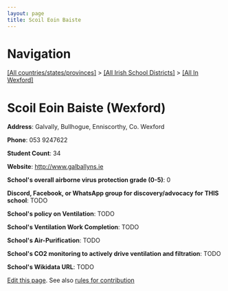 ```yaml
---
layout: page
title: Scoil Eoin Baiste
---
```

# Navigation

[[All countries/states/provinces]](../../..) > [[All Irish School Districts]](../..) > [[All In Wexford]](..)

# Scoil Eoin Baiste (Wexford)

**Address**: Galvally, Bullhogue, Enniscorthy, Co. Wexford

**Phone**: 053 9247622

**Student Count**: 34

**Website**: <http://www.galballyns.ie>

**School's overall airborne virus protection grade (0-5)**: 0

**Discord, Facebook, or WhatsApp group for discovery/advocacy for THIS school**: TODO

**School's policy on Ventilation**: TODO

**School's Ventilation Work Completion**: TODO

**School's Air-Purification**: TODO

**School's CO2 monitoring to actively drive ventilation and filtration**: TODO

**School's Wikidata URL**: TODO


[Edit this page](https://github.com/ventilate-schools/Ireland/edit/main/./Wexford/Scoil_Eoin_Baiste.md). See also [rules for contribution](../../../contribution-rules/)
